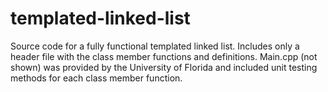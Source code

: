 # templated-linked-list
Source code for a fully functional templated linked list. Includes only a header file with the class member functions and definitions.
Main.cpp (not shown) was provided by the University of Florida and included unit testing methods for each class member function.
